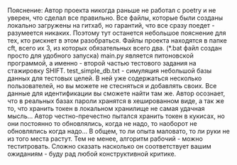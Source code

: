 Пояснение:
Автор проекта никогда раньше не работал с poetry и не уверен, что сделал все правильно.
Все файлы, которые были созданы локально загружены на гитхаб, но гарантий, что все сразу поедет - разумеется никаких.
Поэтому тут останется небольшое пояснение для тех, кто рискнет в этом разобраться. Файлы проекта находятся в папке cft, всего их 3, из которых обязательных всего два. 
(*.bat файл создан просто для удобного запуска) main.py является питоновской программой, а именно - второй частью тестового задания на стажировку SHIFT. 
test_simple_db.txt - симуляция небольшой базы данных для тестовых целей. В ней уже содержаться несколько пользователей, 
но вы можете не стесняться и добавлять своих. Все данные для идентификации вы сможете найти там же. 
Автор осознает, что в реальных базах пароли хранятся в хешированном виде, а так же то, что хранить токен в локальном хранилище не самая удачная мысль... 
Автор честно-пречестно пытался хранить токен в кукисах, но они постоянно то обновлялись, когда не надо, то наоборот не обновлялись когда надо... 
В общем, то ли опыта маловато, то ли руки не из того места растут. Тем не менее, алгоритм рабочий - можно теститровать. 
Сложно сказать насколько он соответствует вашим ожиданиям - буду рад любой конструктивной критике.
